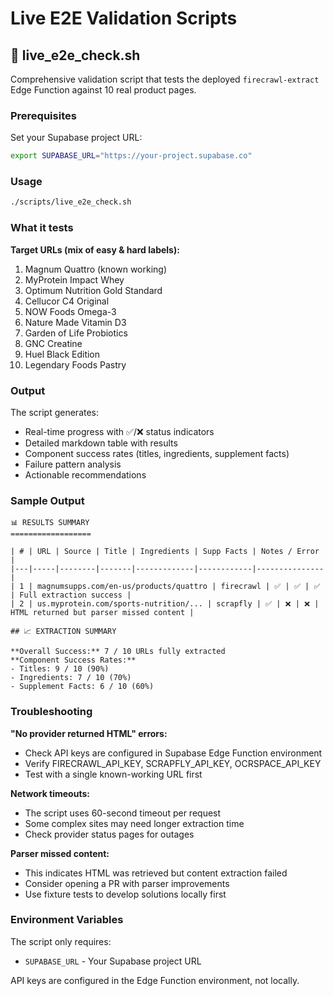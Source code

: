 # Live E2E Validation Scripts

## 🎯 live_e2e_check.sh

Comprehensive validation script that tests the deployed `firecrawl-extract` Edge Function against 10 real product pages.

### Prerequisites

Set your Supabase project URL:
```bash
export SUPABASE_URL="https://your-project.supabase.co"
```

### Usage

```bash
./scripts/live_e2e_check.sh
```

### What it tests

**Target URLs (mix of easy & hard labels):**
1. Magnum Quattro (known working)
2. MyProtein Impact Whey 
3. Optimum Nutrition Gold Standard
4. Cellucor C4 Original
5. NOW Foods Omega-3
6. Nature Made Vitamin D3
7. Garden of Life Probiotics
8. GNC Creatine
9. Huel Black Edition
10. Legendary Foods Pastry

### Output

The script generates:
- Real-time progress with ✅/❌ status indicators
- Detailed markdown table with results
- Component success rates (titles, ingredients, supplement facts)
- Failure pattern analysis
- Actionable recommendations

### Sample Output

```
📊 RESULTS SUMMARY
==================

| # | URL | Source | Title | Ingredients | Supp Facts | Notes / Error |
|---|-----|--------|-------|-------------|------------|---------------|
| 1 | magnumsupps.com/en-us/products/quattro | firecrawl | ✅ | ✅ | ✅ | Full extraction success |
| 2 | us.myprotein.com/sports-nutrition/... | scrapfly | ✅ | ❌ | ❌ | HTML returned but parser missed content |

## 📈 EXTRACTION SUMMARY

**Overall Success:** 7 / 10 URLs fully extracted
**Component Success Rates:**
- Titles: 9 / 10 (90%)
- Ingredients: 7 / 10 (70%) 
- Supplement Facts: 6 / 10 (60%)
```

### Troubleshooting

**"No provider returned HTML" errors:**
- Check API keys are configured in Supabase Edge Function environment
- Verify FIRECRAWL_API_KEY, SCRAPFLY_API_KEY, OCRSPACE_API_KEY
- Test with a single known-working URL first

**Network timeouts:**
- The script uses 60-second timeout per request
- Some complex sites may need longer extraction time
- Check provider status pages for outages

**Parser missed content:**
- This indicates HTML was retrieved but content extraction failed
- Consider opening a PR with parser improvements
- Use fixture tests to develop solutions locally first

### Environment Variables

The script only requires:
- `SUPABASE_URL` - Your Supabase project URL

API keys are configured in the Edge Function environment, not locally. 